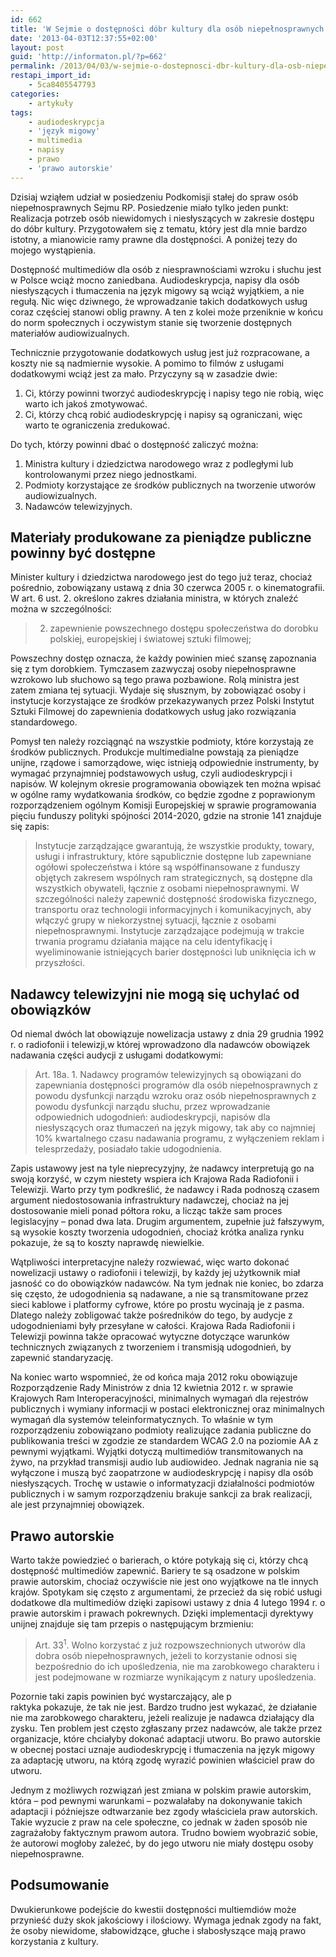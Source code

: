 ```yaml
---
id: 662
title: 'W Sejmie o dostępności dóbr kultury dla osób niepełnosprawnych'
date: '2013-04-03T12:37:55+02:00'
layout: post
guid: 'http://informaton.pl/?p=662'
permalink: /2013/04/03/w-sejmie-o-dostepnosci-dbr-kultury-dla-osb-niepelnosprawnych/
restapi_import_id:
    - 5ca8405547793
categories:
    - artykuły
tags:
    - audiodeskrypcja
    - 'język migowy'
    - multimedia
    - napisy
    - prawo
    - 'prawo autorskie'
---
```


Dzisiaj wziąłem udział w posiedzeniu Podkomisji stałej do spraw osób niepełnosprawnych Sejmu RP. Posiedzenie miało tylko jeden punkt: Realizacja potrzeb osób niewidomych i niesłyszących w zakresie dostępu do dóbr kultury. Przygotowałem się z tematu, który jest dla mnie bardzo istotny, a mianowicie ramy prawne dla dostępności. A poniżej tezy do mojego wystąpienia.

Dostępność multimediów dla osób z niesprawnościami wzroku i słuchu jest w Polsce wciąż mocno zaniedbana. Audiodeskrypcja, napisy dla osób niesłyszących i tłumaczenia na język migowy są wciąż wyjątkiem, a nie regułą. Nic więc dziwnego, że wprowadzanie takich dodatkowych usług coraz częściej stanowi oblig prawny. A ten z kolei może przeniknie w końcu do norm społecznych i oczywistym stanie się tworzenie dostępnych materiałów audiowizualnych.

Technicznie przygotowanie dodatkowych usług jest już rozpracowane, a koszty nie są nadmiernie wysokie. A pomimo to filmów z usługami dodatkowymi wciąż jest za mało. Przyczyny są w zasadzie dwie:

1. Ci, którzy powinni tworzyć audiodeskrypcję i napisy tego nie robią, więc warto ich jakoś zmotywować.
2. Ci, którzy chcą robić audiodeskrypcję i napisy są ograniczani, więc warto te ograniczenia zredukować.

Do tych, którzy powinni dbać o dostępność zaliczyć można:

1. Ministra kultury i dziedzictwa narodowego wraz z podległymi lub kontrolowanymi przez niego jednostkami.
2. Podmioty korzystające ze środków publicznych na tworzenie utworów audiowizualnych.
3. Nadawców telewizyjnych.

## Materiały produkowane za pieniądze publiczne powinny być dostępne

Minister kultury i dziedzictwa narodowego jest do tego już teraz, chociaż pośrednio, zobowiązany ustawą z dnia 30 czerwca 2005 r. o kinematografii. W art. 6 ust. 2. określono zakres działania ministra, w których znaleźć można w szczególności:

> 2. zapewnienie powszechnego dostępu społeczeństwa do dorobku polskiej, europejskiej i światowej sztuki filmowej;

Powszechny dostęp oznacza, że każdy powinien mieć szansę zapoznania się z tym dorobkiem. Tymczasem zazwyczaj osoby niepełnosprawne wzrokowo lub słuchowo są tego prawa pozbawione. Rolą ministra jest zatem zmiana tej sytuacji. Wydaje się słusznym, by zobowiązać osoby i instytucje korzystające ze środków przekazywanych przez Polski Instytut Sztuki Filmowej do zapewnienia dodatkowych usług jako rozwiązania standardowego.

Pomysł ten należy rozciągnąć na wszystkie podmioty, które korzystają ze środków publicznych. Produkcje multimedialne powstają za pieniądze unijne, rządowe i samorządowe, więc istnieją odpowiednie instrumenty, by wymagać przynajmniej podstawowych usług, czyli audiodeskrypcji i napisów. W kolejnym okresie programowania obowiązek ten można wpisać w ogólne ramy wydatkowania środków, co będzie zgodne z poprawionym rozporządzeniem ogólnym Komisji Europejskiej w sprawie programowania pięciu funduszy polityki spójności 2014-2020, gdzie na stronie 141 znajduje się zapis:

> Instytucje zarządzające gwarantują, że wszystkie produkty, towary, usługi i infrastruktury, które sąpublicznie dostępne lub zapewniane ogółowi społeczeństwa i które są współfinansowane z funduszy objętych zakresem wspólnych ram strategicznych, są dostępne dla wszystkich obywateli, łącznie z osobami niepełnosprawnymi. W szczególności należy zapewnić dostępność środowiska fizycznego, transportu oraz technologii informacyjnych i komunikacyjnych, aby włączyć grupy w niekorzystnej sytuacji, łącznie z osobami niepełnosprawnymi. Instytucje zarządzające podejmują w trakcie trwania programu działania mające na celu identyfikację i wyeliminowanie istniejących barier dostępności lub uniknięcia ich w przyszłości.

## Nadawcy telewizyjni nie mogą się uchylać od obowiązków

Od niemal dwóch lat obowiązuje nowelizacja ustawy z dnia 29 grudnia 1992 r. o radiofonii i telewizji,w której wprowadzono dla nadawców obowiązek nadawania części audycji z usługami dodatkowymi:

> Art. 18a. 1. Nadawcy programów telewizyjnych są obowiązani do zapewniania dostępności programów dla osób niepełnosprawnych z powodu dysfunkcji narządu wzroku oraz osób niepełnosprawnych z powodu dysfunkcji narządu słuchu, przez wprowadzanie odpowiednich udogodnień: audiodeskrypcji, napisów dla niesłyszących oraz tłumaczeń na język migowy, tak aby co najmniej 10% kwartalnego czasu nadawania programu, z wyłączeniem reklam i telesprzedaży, posiadało takie udogodnienia.

Zapis ustawowy jest na tyle nieprecyzyjny, że nadawcy interpretują go na swoją korzyść, w czym niestety wspiera ich Krajowa Rada Radiofonii i Telewizji. Warto przy tym podkreślić, że nadawcy i Rada podnoszą czasem argument niedostosowania infrastruktury nadawczej, chociaż na jej dostosowanie mieli ponad półtora roku, a licząc także sam proces legislacyjny – ponad dwa lata. Drugim argumentem, zupełnie już fałszywym, są wysokie koszty tworzenia udogodnień, chociaż krótka analiza rynku pokazuje, że są to koszty naprawdę niewielkie.

Wątpliwości interpretacyjne należy rozwiewać, więc warto dokonać nowelizacji ustawy o radiofonii i telewizji, by każdy jej użytkownik miał jasność co do obowiązków nadawców. Na tym jednak nie koniec, bo zdarza się często, że udogodnienia są nadawane, a nie są transmitowane przez sieci kablowe i platformy cyfrowe, które po prostu wycinają je z pasma. Dlatego należy zobligować także pośredników do tego, by audycje z udogodnieniami były przesyłane w całości. Krajowa Rada Radiofonii i Telewizji powinna także opracować wytyczne dotyczące warunków technicznych związanych z tworzeniem i transmisją udogodnień, by zapewnić standaryzację.

Na koniec warto wspomnieć, że od końca maja 2012 roku obowiązuje Rozporządzenie Rady Ministrów z dnia 12 kwietnia 2012 r. w sprawie Krajowych Ram Interoperacyjności, minimalnych wymagań dla rejestrów publicznych i wymiany informacji w postaci elektronicznej oraz minimalnych wymagań dla systemów teleinformatycznych. To właśnie w tym rozporządzeniu zobowiązano podmioty realizujące zadania publiczne do publikowania treści w zgodzie ze standardem WCAG 2.0 na poziomie AA z pewnymi wyjątkami. Wyjątki dotyczą multimediów transmitowanych na żywo, na przykład transmisji audio lub audiowideo. Jednak nagrania nie są wyłączone i muszą być zaopatrzone w audiodeskrypcję i napisy dla osób niesłyszących. Trochę w ustawie o informatyzacji działalności podmiotów publicznych i w samym rozporządzeniu brakuje sankcji za brak realizacji, ale jest przynajmniej obowiązek.

## Prawo autorskie

Warto także powiedzieć o barierach, o które potykają się ci, którzy chcą dostępność multimediów zapewnić. Bariery te są osadzone w polskim prawie autorskim, chociaż oczywiście nie jest ono wyjątkowe na tle innych krajów. Spotykam się często z argumentami, że przecież da się robić usługi dodatkowe dla multimediów dzięki zapisowi ustawy z dnia 4 lutego 1994 r. o prawie autorskim i prawach pokrewnych. Dzięki implementacji dyrektywy unijnej znajduje się tam przepis o następującym brzmieniu:

> Art. 33<sup>1</sup>. Wolno korzystać z już rozpowszechnionych utworów dla dobra osób niepełnosprawnych, jeżeli to korzystanie odnosi się bezpośrednio do ich upośledzenia, nie ma zarobkowego charakteru i jest podejmowane w rozmiarze wynikającym z natury upośledzenia.

Pozornie taki zapis powinien być wystarczający, ale p  
raktyka pokazuje, że tak nie jest. Bardzo trudno jest wykazać, że działanie nie ma zarobkowego charakteru, jeżeli realizuje je nadawca działający dla zysku. Ten problem jest często zgłaszany przez nadawców, ale także przez organizacje, które chciałyby dokonać adaptacji utworu. Bo prawo autorskie w obecnej postaci uznaje audiodeskrypcję i tłumaczenia na język migowy za adaptację utworu, na którą zgodę wyrazić powinien właściciel praw do utworu.

Jednym z możliwych rozwiązań jest zmiana w polskim prawie autorskim, która – pod pewnymi warunkami – pozwalałaby na dokonywanie takich adaptacji i późniejsze odtwarzanie bez zgody właściciela praw autorskich. Takie wyzucie z praw na cele społeczne, co jednak w żaden sposób nie zagrażałoby faktycznym prawom autora. Trudno bowiem wyobrazić sobie, że autorowi mogłoby zależeć, by do jego utworu nie miały dostępu osoby niepełnosprawne.

## Podsumowanie

Dwukierunkowe podejście do kwestii dostępności multiemdiów może przynieść duży skok jakościowy i ilościowy. Wymaga jednak zgody na fakt, że osoby niewidome, słabowidzące, głuche i słabosłyszące mają prawo korzystania z kultury.